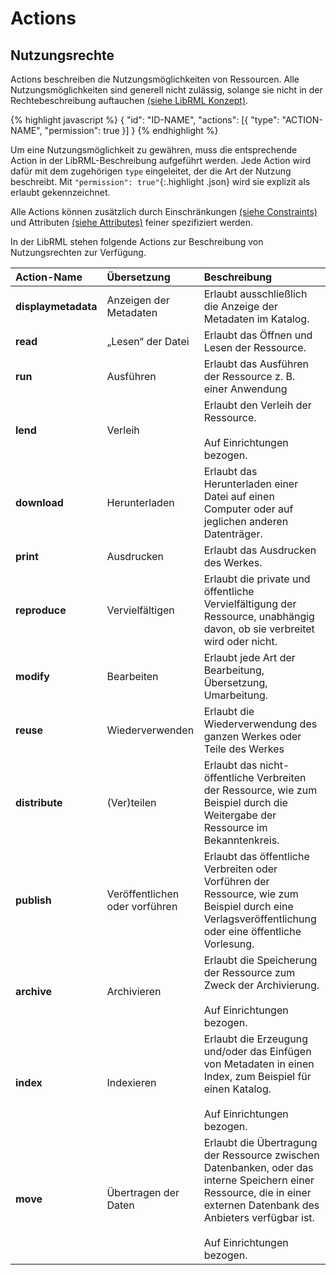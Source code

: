 # Actions
## Nutzungsrechte

Actions beschreiben die Nutzungsmöglichkeiten von Ressourcen. Alle Nutzungsmöglichkeiten sind generell nicht zulässig, solange sie nicht in der Rechtebeschreibung auftauchen [(siehe LibRML Konzept)](concept.markdown).

{% highlight javascript %}
{
  "id": "ID-NAME",
  "actions": [{
    "type": "ACTION-NAME",
    "permission": true
  }]
}
{% endhighlight %}


Um eine Nutzungsmöglichkeit zu gewähren, muss die entsprechende Action in der LibRML-Beschreibung aufgeführt werden. Jede Action wird dafür mit dem zugehörigen `type` eingeleitet, der die Art der Nutzung beschreibt. Mit `"permission": true"`{:.highlight .json} wird sie explizit als erlaubt gekennzeichnet.


Alle Actions können zusätzlich durch Einschränkungen [(siehe Constraints)](constraints.markdown) und Attributen [(siehe Attributes)](attributes.markdown) feiner spezifiziert werden.


In der LibRML stehen folgende Actions zur Beschreibung von Nutzungsrechten zur Verfügung.

| Action-Name | Übersetzung | Beschreibung |
| :---------- | :--------- | :----------- |
| **displaymetadata** | Anzeigen der Metadaten | Erlaubt ausschließlich die Anzeige der Metadaten im Katalog. |
| **read** | „Lesen“ der Datei | Erlaubt das Öffnen und Lesen der Ressource. |
| **run** |  Ausführen | Erlaubt das Ausführen der Ressource z. B. einer Anwendung |
| **lend** | Verleih | Erlaubt den Verleih der Ressource.<br/><br/>Auf Einrichtungen bezogen. |
| **download** | Herunterladen | Erlaubt das Herunterladen einer Datei auf einen Computer oder auf jeglichen anderen Datenträger. |
| **print** | Ausdrucken | Erlaubt das Ausdrucken des Werkes. |
| **reproduce** | Vervielfältigen | Erlaubt die private und öffentliche Vervielfältigung der Ressource, unabhängig davon, ob sie verbreitet wird oder nicht. |
| **modify** | Bearbeiten | Erlaubt jede Art der Bearbeitung, Übersetzung, Umarbeitung. |
| **reuse** | Wiederverwenden | Erlaubt die Wiederverwendung des ganzen Werkes oder Teile des Werkes |
| **distribute** | (Ver)teilen | Erlaubt das nicht-öffentliche Verbreiten der Ressource, wie zum Beispiel durch die Weitergabe der Ressource im Bekanntenkreis. |
| **publish** | Veröffentlichen oder vorführen |  Erlaubt das öffentliche Verbreiten oder Vorführen der Ressource, wie zum Beispiel durch eine Verlagsveröffentlichung oder eine öffentliche Vorlesung. |
| **archive** | Archivieren | Erlaubt die Speicherung der Ressource zum Zweck der Archivierung.<br/><br/>Auf Einrichtungen bezogen.  |
| **index** | Indexieren | Erlaubt die Erzeugung und/oder das Einfügen von Metadaten in einen Index, zum Beispiel für einen Katalog.<br/><br/>Auf Einrichtungen bezogen. |
| **move** | Übertragen der Daten | Erlaubt die Übertragung der Ressource zwischen Datenbanken, oder das interne Speichern einer Ressource, die in einer externen Datenbank des Anbieters verfügbar ist.<br/><br/>Auf Einrichtungen bezogen. |

